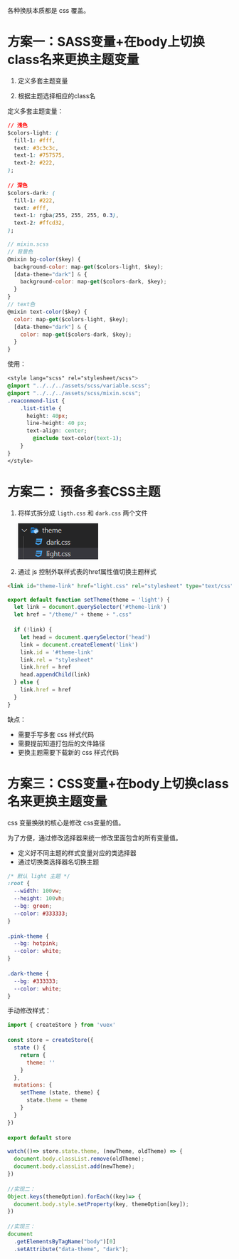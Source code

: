 各种换肤本质都是 css 覆盖。

# 方案一：SASS变量+在body上切换class名来更换主题变量

1. 定义多套主题变量

2. 根据主题选择相应的class名



定义多套主题变量：

~~~css
// 浅色
$colors-light: (
  fill-1: #fff,
  text: #3c3c3c,
  text-1: #757575,
  text-2: #222,
);

// 深色
$colors-dark: (
  fill-1: #222,
  text: #fff,
  text-1: rgba(255, 255, 255, 0.3),
  text-2: #ffcd32,
);
~~~



~~~js
// mixin.scss
// 背景色
@mixin bg-color($key) {
  background-color: map-get($colors-light, $key);
  [data-theme="dark"] & {
    background-color: map-get($colors-dark, $key);
  }
}
// text色
@mixin text-color($key) {
  color: map-get($colors-light, $key);
  [data-theme="dark"] & {
    color: map-get($colors-dark, $key);
  }
}
~~~

使用：

~~~css
<style lang="scss" rel="stylesheet/scss">
@import "../../../assets/scss/variable.scss";
@import "../../../assets/scss/mixin.scss";
.reaconmend-list {
    .list-title {
      height: 40px;
      line-height: 40 px;
      text-align: center;
        @include text-color(text-1);
    }
}
</style>
~~~







# 方案二： 预备多套CSS主题

1. 将样式拆分成 `ligth.css` 和 `dark.css` 两个文件

   ![image-20220717141930927](./image/5.png)

2. 通过 js 控制外联样式表的href属性值切换主题样式

```html
<link id="theme-link" href="light.css" rel="stylesheet" type="text/css">
```



~~~js
export default function setTheme(theme = 'light') {
  let link = document.querySelector('#theme-link')
  let href = "/theme/" + theme + ".css"
  
  if (!link) {
    let head = document.querySelector('head')
    link = document.createElement('link')
    link.id = '#theme-link'
    link.rel = "stylesheet"
    link.href = href
    head.appendChild(link)
  } else {
    link.href = href
  }
}
~~~

缺点：

+ 需要手写多套 css 样式代码
+ 需要提前知道打包后的文件路径
+ 更换主题需要下载新的 css 样式代码







# 方案三：CSS变量+在body上切换class名来更换主题变量

css 变量换肤的核心是修改 css变量的值。

为了方便，通过修改选择器来统一修改里面包含的所有变量值。

+ 定义好不同主题的样式变量对应的类选择器
+ 通过切换类选择器名切换主题

~~~css
/* 默认 light 主题 */
:root {
  --width: 100vw;
  --height: 100vh;
  --bg: green;
  --color: #333333;
}

.pink-theme {
  --bg: hotpink;
  --color: white;
}

.dark-theme {
  --bg: #333333;
  --color: white;
}
~~~

手动修改样式：

~~~js
import { createStore } from 'vuex'

const store = createStore({
  state () {
    return {
      theme: ''
    }
  },
  mutations: {
    setTheme (state, theme) {
      state.theme = theme
    }
  }
})

export default store
~~~



~~~js
watch(()=> store.state.theme, (newTheme, oldTheme) => {
  document.body.classList.remove(oldTheme);
  document.body.classList.add(newTheme);
})

//实现二：
Object.keys(themeOption).forEach((key)=> {
  document.body.style.setProperty(key, themeOption[key]);
})

//实现三：
document
  .getElementsByTagName("body")[0]
  .setAttribute("data-theme", "dark");
~~~



